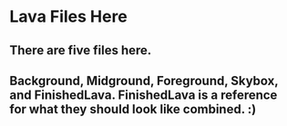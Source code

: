 # Lava Files Here
## There are five files here.


## Background, Midground, Foreground, Skybox, and FinishedLava. FinishedLava is a reference for what they should look like combined. :)
